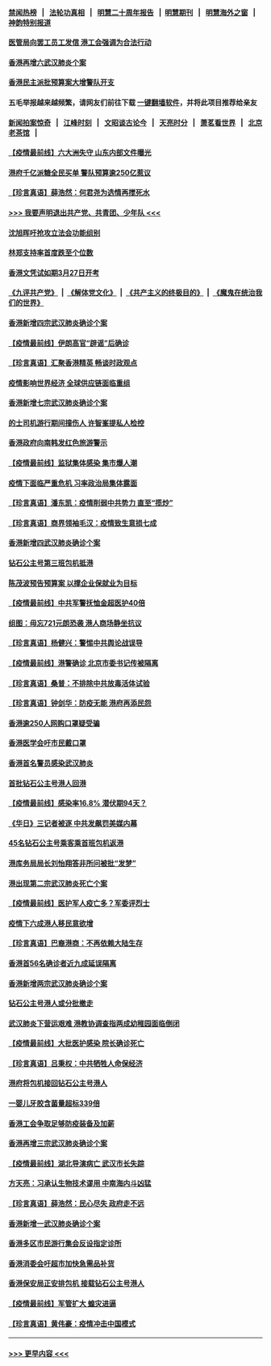 #### [禁闻热榜](热点新闻.md?=0)  &nbsp;&nbsp;|&nbsp;&nbsp; [法轮功真相](https://github.com/gfw-breaker/truth/blob/master/README.md?=0) &nbsp;&nbsp;|&nbsp;&nbsp; [明慧二十周年报告](https://github.com/gfw-breaker/mh-reports/blob/master/README.md?=0) &nbsp;&nbsp;|&nbsp;&nbsp;[明慧期刊](https://github.com/gfw-breaker/mh-qikan) &nbsp;&nbsp;|&nbsp;&nbsp; [明慧海外之窗](https://github.com/gfw-breaker/mh-news/blob/master/README.md?=0) &nbsp;&nbsp;|&nbsp;&nbsp; [神韵特别报道](https://github.com/gfw-breaker/mh-news/blob/master/shenyun.md?=0)
#### [医管局向罢工员工发信 港工会强调为合法行动](../pages/nsc415/n11898870.md?t=02271402) 
#### [香港再增六武汉肺炎个案](../pages/nsc415/n11898843.md?t=02271402) 
#### [香港民主派批预算案大增警队开支](../pages/nsc415/n11898813.md?t=02271402) 
#### 五毛举报越来越频繁，请网友们前往下载 [一键翻墙软件](https://github.com/gfw-breaker/ssr-accounts)，并将此项目推荐给亲友
#### [新闻拍案惊奇](https://github.com/gfw-breaker/banned-news/blob/master/pages/link4.md) &nbsp;&nbsp;|&nbsp;&nbsp; [江峰时刻](https://github.com/gfw-breaker/banned-news/blob/master/pages/link4.md) &nbsp;&nbsp;|&nbsp;&nbsp; [文昭谈古论今](https://github.com/gfw-breaker/banned-news/blob/master/pages/link4.md) &nbsp;&nbsp;|&nbsp;&nbsp; [天亮时分](https://github.com/gfw-breaker/banned-news/blob/master/pages/link4.md) &nbsp;&nbsp;|&nbsp;&nbsp; [萧茗看世界](https://github.com/gfw-breaker/banned-news/blob/master/pages/link4.md) &nbsp;&nbsp;|&nbsp;&nbsp; [北京老茶馆](https://github.com/gfw-breaker/banned-news/blob/master/pages/link4.md) &nbsp;&nbsp;|&nbsp;&nbsp; 
#### [【疫情最前线】六大洲失守 山东内部文件曝光](../pages/nsc415/n11898455.md?t=02271402) 
#### [港府千亿派糖全民买单 警队预算逾250亿惹议](../pages/nsc415/n11898608.md?t=02271402) 
#### [【珍言真语】薛浩然：何君尧为选情再搅死水](../pages/nsc415/n11898269.md?t=02271402) 
#### [>>> 我要声明退出共产党、共青团、少年队 <<<](https://github.com/begood0513/goodnews/blob/master/quit/letter.md) 
#### [沈旭晖吁抢攻立法会功能组别](../pages/nsc415/n11896084.md?t=02271402) 
#### [林郑支持率首度跌至个位数](../pages/nsc415/n11896058.md?t=02271402) 
#### [香港文凭试如期3月27日开考](../pages/nsc415/n11896055.md?t=02271402) 
#### [《九评共产党》](https://github.com/begood0513/9ping.md/blob/master/README.md) &nbsp;|&nbsp; [《解体党文化》](../../../../jtdwh.md/blob/master/README.md)  &nbsp;|&nbsp; [《共产主义的终极目的》](../../../../gczydzjmd.md/blob/master/README.md) &nbsp;|&nbsp; [《魔鬼在统治我们的世界》](../../../../mgztzwmdsj.md/blob/master/README.md) 
#### [香港新增四宗武汉肺炎确诊个案](../pages/nsc415/n11896040.md?t=02271402) 
#### [【疫情最前线】伊朗高官“辟谣”后确诊](../pages/nsc415/n11895902.md?t=02271402) 
#### [【珍言真语】汇聚香港精英 畅谈时政观点](../pages/nsc415/n11895733.md?t=02271402) 
#### [疫情影响世界经济 全球供应链面临重组](../pages/nsc415/n11895634.md?t=02271402) 
#### [香港新增七宗武汉肺炎确诊个案](../pages/nsc415/n11893498.md?t=02271402) 
#### [的士司机游行期间撞伤人 许智峯提私人检控](../pages/nsc415/n11893483.md?t=02271402) 
#### [香港政府向南韩发红色旅游警示](../pages/nsc415/n11893398.md?t=02271402) 
#### [【疫情最前线】监狱集体感染 集市爆人潮](../pages/nsc415/n11893181.md?t=02271402) 
#### [疫情下面临严重危机  习率政治局集体露面](../pages/nsc415/n11893305.md?t=02271402) 
#### [【珍言真语】潘东凯：疫情削弱中共势力 直至“揽炒”](../pages/nsc415/n11892866.md?t=02271402) 
#### [【珍言真语】商界领袖毛汉：疫情致生意损七成](../pages/nsc415/n11890348.md?t=02271402) 
#### [香港新增四武汉肺炎确诊个案](../pages/nsc415/n11890610.md?t=02271402) 
#### [钻石公主号第三班包机抵港](../pages/nsc415/n11890645.md?t=02271402) 
#### [陈茂波预告预算案 以撑企业保就业为目标](../pages/nsc415/n11890574.md?t=02271402) 
#### [【疫情最前线】中共军警抚恤金超医护40倍](../pages/nsc415/n11890458.md?t=02271402) 
#### [组图：毋忘721元朗恐袭 港人商场静坐抗议](../pages/nsc415/n11876882.md?t=02271402) 
#### [【珍言真语】杨健兴：警惕中共舆论战误导](../pages/nsc415/n11888131.md?t=02271402) 
#### [【疫情最前线】港警确诊 北京市委书记传被隔离](../pages/nsc415/n11886872.md?t=02271402) 
#### [【珍言真语】桑普：不排除中共放毒活体试验](../pages/nsc415/n11886832.md?t=02271402) 
#### [【珍言真语】钟剑华：防疫无能 港府再添民怨](../pages/nsc415/n11884504.md?t=02271402) 
#### [香港逾250人网购口罩疑受骗](../pages/nsc415/n11884388.md?t=02271402) 
#### [香港医学会吁市民戴口罩](../pages/nsc415/n11884367.md?t=02271402) 
#### [香港首名警员感染武汉肺炎](../pages/nsc415/n11884357.md?t=02271402) 
#### [首批钻石公主号港人回港](../pages/nsc415/n11884333.md?t=02271402) 
#### [【疫情最前线】感染率16.8% 潜伏期94天？](../pages/nsc415/n11884256.md?t=02271402) 
#### [《华日》三记者被逐 中共发飙罚美媒内幕](../pages/nsc415/n11884184.md?t=02271402) 
#### [45名钻石公主号乘客乘首班包机返港](../pages/nsc415/n11881770.md?t=02271402) 
#### [港库务局局长刘怡翔答非所问被批“发梦”](../pages/nsc415/n11881752.md?t=02271402) 
#### [港出现第二宗武汉肺炎死亡个案](../pages/nsc415/n11881736.md?t=02271402) 
#### [【疫情最前线】医护军人疫亡多？军委评烈士](../pages/nsc415/n11881655.md?t=02271402) 
#### [疫情下六成港人移民意欲增](../pages/nsc415/n11881699.md?t=02271402) 
#### [【珍言真语】巴裔港商：不再依赖大陆生存](../pages/nsc415/n11881126.md?t=02271402) 
#### [香港首56名确诊者近九成延误隔离](../pages/nsc415/n11879079.md?t=02271402) 
#### [香港新增两宗武汉肺炎确诊个案](../pages/nsc415/n11879064.md?t=02271402) 
#### [钻石公主号港人或分批撤走](../pages/nsc415/n11879029.md?t=02271402) 
#### [武汉肺炎下营运艰难 港教协调查指两成幼稚园面临倒闭](../pages/nsc415/n11878989.md?t=02271402) 
#### [【疫情最前线】大批医护感染 院长确诊死亡](../pages/nsc415/n11878595.md?t=02271402) 
#### [【珍言真语】吕秉权：中共牺牲人命保经济](../pages/nsc415/n11878390.md?t=02271402) 
#### [港府将包机接回钻石公主号港人](../pages/nsc415/n11876352.md?t=02271402) 
#### [一婴儿牙胶含菌量超标339倍](../pages/nsc415/n11876336.md?t=02271402) 
#### [香港工会争取足够防疫装备及加薪](../pages/nsc415/n11876313.md?t=02271402) 
#### [香港再增三宗武汉肺炎确诊个案](../pages/nsc415/n11876297.md?t=02271402) 
#### [【疫情最前线】湖北导演病亡 武汉市长失踪](../pages/nsc415/n11876272.md?t=02271402) 
#### [方天亮：习承认生物技术谬用 中南海内斗凶猛](../pages/nsc415/n11873679.md?t=02271402) 
#### [【珍言真语】薛浩然：民心尽失 政府走不远](../pages/nsc415/n11875838.md?t=02271402) 
#### [香港新增一武汉肺炎确诊个案](../pages/nsc415/n11874044.md?t=02271402) 
#### [香港多区市民游行集会反设指定诊所](../pages/nsc415/n11874017.md?t=02271402) 
#### [香港消委会吁超市加快急需品补货](../pages/nsc415/n11874003.md?t=02271402) 
#### [香港保安局正安排包机 接载钻石公主号港人](../pages/nsc415/n11873932.md?t=02271402) 
#### [【疫情最前线】军管扩大 蝗灾进逼](../pages/nsc415/n11873780.md?t=02271402) 
#### [【珍言真语】黄伟豪：疫情冲击中国模式](../pages/nsc415/n11873482.md?t=02271402) 

----
#### [ >>> 更早内容 <<< ](../indexes/nsc415-earlier.md)

